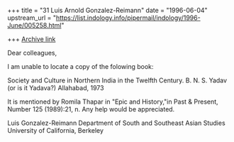 +++
title = "31 Luis Arnold Gonzalez-Reimann"
date = "1996-06-04"
upstream_url = "https://list.indology.info/pipermail/indology/1996-June/005258.html"

+++
[Archive link](https://list.indology.info/pipermail/indology/1996-June/005258.html)


Dear colleagues,

I am unable to locate a copy of the folowing book:

Society and Culture in Northern India in the Twelfth Century.
B. N. S. Yadav (or is it Yadava?)
Allahabad, 1973

It is mentioned by Romila Thapar in "Epic and History,"in Past & Present, 
Number 125 (1989):21, n.
Any help would be appreciated.


Luis Gonzalez-Reimann
Department of South and Southeast Asian Studies
University of California, Berkeley




